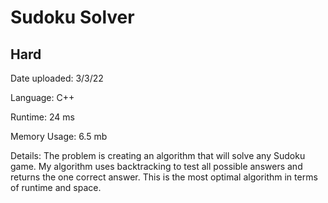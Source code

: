 
# Sudoku Solver

## Hard

Date uploaded: 3/3/22

Language: C++

Runtime: 24 ms

Memory Usage: 6.5 mb

Details: The problem is creating an algorithm that will solve any Sudoku game. My algorithm uses backtracking to test all possible answers and returns the one correct answer. This is the most optimal algorithm in terms of runtime and space.
